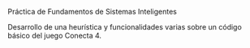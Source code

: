 Práctica de Fundamentos de Sistemas Inteligentes

Desarrollo de una heurística y funcionalidades varias sobre un código básico del juego Conecta 4.

